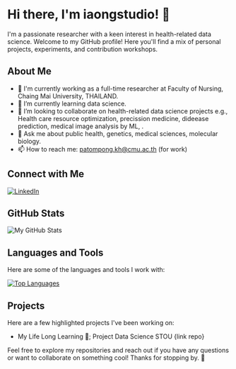 # Hi there, I'm iaongstudio! 👋

I'm a passionate researcher with a keen interest in health-related data science. Welcome to my GitHub profile! Here you'll find a mix of personal projects, experiments, and contribution workshops.

## About Me

- 💼 I'm currently working as a full-time researcher at Faculty of Nursing, Chaing Mai University, THAILAND.
- 🌱 I’m currently learning data science.
- 👯 I’m looking to collaborate on health-related data science projects e.g., Health care resource optimization, precission medicine, dideease prediction, medical image analysis by ML,  .
- 💬 Ask me about public health, genetics, medical sciences, molecular biology.
- 📫 How to reach me: patompong.kh@cmu.ac.th (for work)

## Connect with Me

[![LinkedIn](https://img.shields.io/badge/LinkedIn-Connect-blue)](https://www.linkedin.com/in/patompong-khaw-on-71a91036)

## GitHub Stats

![My GitHub Stats](https://github-readme-stats.vercel.app/api?username=iaongstudio&show_icons=true)

## Languages and Tools

Here are some of the languages and tools I work with:

[![Top Languages](https://github-readme-stats.vercel.app/api/top-langs/?username=iaongstudio&layout=compact)](https://github.com/iaongstudio)

## Projects

Here are a few highlighted projects I've been working on:
- My Life Long Learning 📗; Project Data Science STOU {link repo} 

Feel free to explore my repositories and reach out if you have any questions or want to collaborate on something cool! Thanks for stopping by. 🚀

